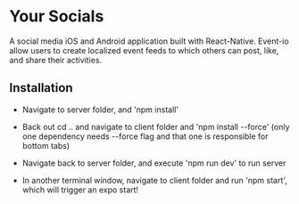 # Your Socials

A social media iOS and Android application built with React-Native. Event-io allow users to create localized event feeds to which others can post, like, and share their activities.

## Installation

- Navigate to server folder, and 'npm install'

- Back out cd .. and navigate to client folder and 'npm install --force' (only one dependency needs --force flag and that one is responsible for bottom tabs)

- Navigate back to server folder, and execute 'npm run dev' to run server

- In another terminal window, navigate to client folder and run 'npm start', which will trigger an expo start!
